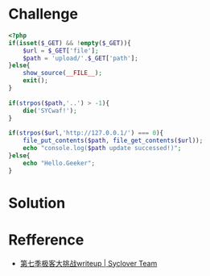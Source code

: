 # Challenge
```php 
<?php
if(isset($_GET) && !empty($_GET)){
    $url = $_GET['file'];
    $path = 'upload/'.$_GET['path'];
}else{
    show_source(__FILE__);
    exit();
}
 
if(strpos($path,'..') > -1){
    die('SYCwaf!');
}
 
if(strpos($url,'http://127.0.0.1/') === 0){
    file_put_contents($path, file_get_contents($url));
    echo "console.log($path update successed!)";
}else{
    echo "Hello.Geeker";
}
```

# Solution

# Refference
+ [第七季极客大挑战writeup | Syclover Team](http://blog.sycsec.com/?p=894)